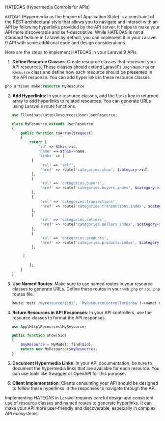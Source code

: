 HATEOAS (Hypermedia Controls for APIs)

`HATEOAS` (Hypermedia as the Engine of Application State) is a constraint of the REST architectural style that allows you
to navigate and interact with an API by following hyperlinks provided by the API server. It helps to make your API more
discoverable and self-descriptive. While HATEOAS is not a standard feature in Laravel by default, you can implement it
in your Laravel 9 API with some additional code and design considerations.

Here are the steps to implement HATEOAS in your Laravel 9 APIs:

1. **Define Resource Classes**: Create resource classes that represent your API resources. These classes should extend
   Laravel's `JsonResource` or `Resource` class and define how each resource should be presented in the API response.
   You can add hyperlinks in these resource classes.

```php
php artisan make:resource MyResource
`````

2. **Add Hyperlinks**: In your resource classes, add the `links` key in returned array to add hyperlinks to related resources. You can
   generate URLs using Laravel's route functions.

```php
   use Illuminate\Http\Resources\Json\JsonResource;

   class MyResource extends JsonResource
   {
       public function toArray($request)
       {
           return [
               'id' => $this->id,
               'name' => $this->name,
               'links' => [
            [
                'rel' => 'self',
                'href' => route('categories.show', $category->id)
            ],
            [
                'rel' => 'categories.buyers',
                'href' => route('categories.buyers.index', $category->id)
            ],
            [
                'rel' => 'categories.transactions',
                'href' => route('categories.transactions.index', $category->id)
            ],
            [
                'rel' => 'categories.sellers',
                'href' => route('categories.sellers.index', $category->id)
            ],
            [
                'rel' => 'categories.products',
                'href' => route('categories.products.index', $category->id)
            ],

        ]
            
           ];
       }
   }
````

3. **Use Named Routes**: Make sure to use named routes in your resource classes to generate URLs. Define these routes in
   your `web.php` or `api.php` routes file.

```php
   Route::get('/myresource/{id}', 'MyResourceController@show')->name('myresource.show');
````

4. **Return Resources in API Responses**: In your API controllers, use the resource classes to format the API responses.

```php
   use App\Http\Resources\MyResource;

   public function show($id)
   {
       $myResource = MyModel::find($id);
       return new MyResource($myResource);
   }
````

5. **Document Hypermedia Links**: In your API documentation, be sure to document the hypermedia links that are available
   for each resource. You can use tools like Swagger or OpenAPI for this purpose.

6. **Client Implementation**: Clients consuming your API should be designed to follow these hyperlinks in the responses
   to navigate through the API.

Implementing HATEOAS in Laravel requires careful design and consistent use of resource classes and named routes to
generate hyperlinks. It can make your API more user-friendly and discoverable, especially in complex API ecosystems.